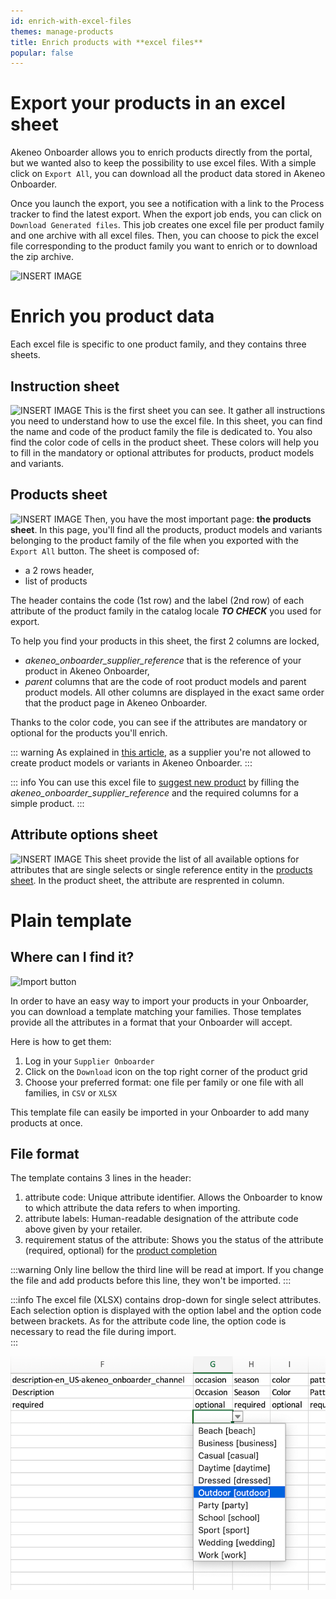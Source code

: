 ```yaml
---
id: enrich-with-excel-files
themes: manage-products
title: Enrich products with **excel files**
popular: false
---
```


# Export your products in an excel sheet
Akeneo Onboarder allows you to enrich products directly from the portal, but we wanted also to keep the possibility to use excel files.
With a simple click on `Export All`, you can download all the product data stored in Akeneo Onboarder.

Once you launch the export, you see a notification with a link to the Process tracker to find the latest export.
When the export job ends, you can click on `Download Generated files`.
This job creates one excel file per product family and one archive with all excel files.
Then, you can choose to pick the excel file corresponding to the product family you want to enrich or to download the zip archive.

![INSERT IMAGE]()

# Enrich you product data
Each excel file is specific to one product family, and they contains three sheets.
## Instruction sheet
![INSERT IMAGE]()
This is the first sheet you can see. It gather all instructions you need to understand how to use the excel file.
In this sheet, you can find the name and code of the product family the file is dedicated to.
You also find the color code of cells in the product sheet. These colors will help you to fill in the mandatory or optional attributes for products, product models and variants.

## Products sheet
![INSERT IMAGE]()
Then, you have the most important page: **the products sheet**.
In this page, you'll find all the products, product models and variants belonging to the product family of the file when you exported with the `Export All` button.
The sheet is composed of:
* a 2 rows header,
* list of products

The header contains the code (1st row) and the label (2nd row) of each attribute of the product family in the catalog locale **_TO CHECK_** you used for export.

To help you find your products in this sheet, the first 2 columns are locked,  
* _akeneo_onboarder_supplier_reference_ that is the reference of your product in Akeneo Onboarder,
* _parent_ columns that are the code of root product models and parent product models.
All other columns are displayed in the exact same order that the product page in Akeneo Onboarder.

Thanks to the color code, you can see if the attributes are mandatory or optional for the products you'll enrich.

::: warning
As explained in [this article](/onboarder/articles/suggest-new-products.html), as a supplier you're not allowed to create product models or variants in Akeneo Onboarder.
:::

::: info
You can use this excel file to [suggest new product](/onboarder/articles/suggest-new-products.html) by filling the _akeneo_onboarder_supplier_reference_ and the required columns for a simple product.
:::

## Attribute options sheet
![INSERT IMAGE]()
This sheet provide the list of all available options for attributes that are single selects or single reference entity in the [products sheet](#products-sheet). In the product sheet, the attribute are resprented in column.

<!-- TO UNCOMMENT WHEN UPLOAD AVAILABLE
::: warn
Do not edit the values in the options sheet, otherwise the import won't work.
:::


# Upload the new product data

-->
# Plain template
## Where can I find it?

![Import button](../img/SUPPLIER_Products_ProductGrid_focus.png)

In order to have an easy way to import your products in your Onboarder, you can download a template matching your families. Those templates provide all the attributes in a format that your Onboarder will accept.

Here is how to get them:
1. Log in your `Supplier Onboarder`
1. Click on the `Download` icon on the top right corner of the product grid
1. Choose your preferred format: one file per family or one file with all families, in `CSV` or `XLSX`

This template file can easily be imported in your Onboarder to add many products at once.

## File format
The template contains 3 lines in the header:
1. attribute code: Unique attribute identifier. Allows the Onboarder to know to which attribute the data refers to when importing.
1. attribute labels: Human-readable designation of the attribute code above given by your retailer.
1. requirement status of the attribute: Shows you the status of the attribute (required, optional) for the [product completion](update-products.html#the-attribute-panel)

:::warning
Only line bellow the third line will be read at import. If you change the file and add products before this line, they won't be imported.
:::

:::info
The excel file (XLSX) contains drop-down for single select attributes. Each selection option is displayed with the option label and the option code between brackets. As for the attribute code line, the option code is necessary to read the file during import.  
:::

![Option list](../img/template-option-list.png)
